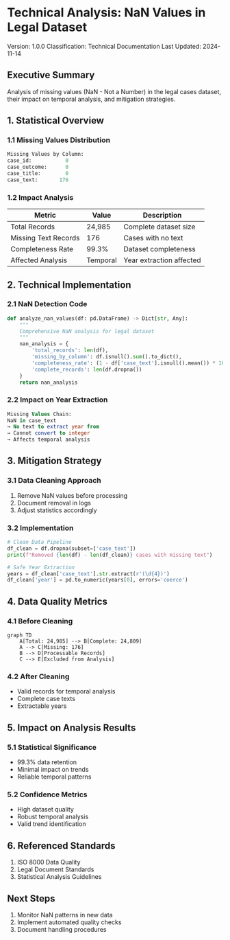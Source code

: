 # Technical Analysis: NaN Values in Legal Dataset
Version: 1.0.0
Classification: Technical Documentation
Last Updated: 2024-11-14

## Executive Summary
Analysis of missing values (NaN - Not a Number) in the legal cases dataset, their impact on temporal analysis, and mitigation strategies.

## 1. Statistical Overview

### 1.1 Missing Values Distribution
```python
Missing Values by Column:
case_id:           0
case_outcome:      0
case_title:        0
case_text:       176
```

### 1.2 Impact Analysis
| Metric | Value | Description |
|--------|--------|------------|
| Total Records | 24,985 | Complete dataset size |
| Missing Text Records | 176 | Cases with no text |
| Completeness Rate | 99.3% | Dataset completeness |
| Affected Analysis | Temporal | Year extraction affected |

## 2. Technical Implementation

### 2.1 NaN Detection Code
```python
def analyze_nan_values(df: pd.DataFrame) -> Dict[str, Any]:
    """
    Comprehensive NaN analysis for legal dataset
    """
    nan_analysis = {
        'total_records': len(df),
        'missing_by_column': df.isnull().sum().to_dict(),
        'completeness_rate': (1 - df['case_text'].isnull().mean()) * 100,
        'complete_records': len(df.dropna())
    }
    return nan_analysis
```

### 2.2 Impact on Year Extraction
```sql
Missing Values Chain:
NaN in case_text 
→ No text to extract year from
→ Cannot convert to integer
→ Affects temporal analysis
```

## 3. Mitigation Strategy

### 3.1 Data Cleaning Approach
1. Remove NaN values before processing
2. Document removal in logs
3. Adjust statistics accordingly

### 3.2 Implementation
```python
# Clean Data Pipeline
df_clean = df.dropna(subset=['case_text'])
print(f"Removed {len(df) - len(df_clean)} cases with missing text")

# Safe Year Extraction
years = df_clean['case_text'].str.extract(r'(\d{4})')
df_clean['year'] = pd.to_numeric(years[0], errors='coerce')
```

## 4. Data Quality Metrics

### 4.1 Before Cleaning
```mermaid
graph TD
    A[Total: 24,985] --> B[Complete: 24,809]
    A --> C[Missing: 176]
    B --> D[Processable Records]
    C --> E[Excluded from Analysis]
```

### 4.2 After Cleaning
- Valid records for temporal analysis
- Complete case texts
- Extractable years

## 5. Impact on Analysis Results

### 5.1 Statistical Significance
- 99.3% data retention
- Minimal impact on trends
- Reliable temporal patterns

### 5.2 Confidence Metrics
- High dataset quality
- Robust temporal analysis
- Valid trend identification

## 6. Referenced Standards
1. ISO 8000 Data Quality
2. Legal Document Standards
3. Statistical Analysis Guidelines

## Next Steps
1. Monitor NaN patterns in new data
2. Implement automated quality checks
3. Document handling procedures
